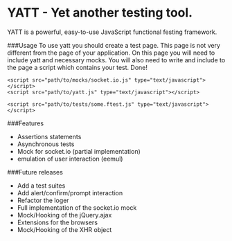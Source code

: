YATT - Yet another testing tool.
===================
YATT is a powerful, easy-to-use JavaScript functional festing framework.

###Usage
To use yatt you should create a test page. This page is not very different from the page of your application.
On this page you will need to include yatt and necessary mocks. You will also need to write and include to the page
a script which contains your test. Done!
<pre><code>&lt;script src="path/to/mocks/socket.io.js" type="text/javascript">&lt;/script>
&lt;script src="path/to/yatt.js" type="text/javascript">&lt;/script>

&lt;script src="path/to/tests/some.ftest.js" type="text/javascript">&lt;/script>
</code></pre>

###Features
+ Assertions statements
+ Asynchronous tests
+ Mock for socket.io (partial implementation)
+ emulation of user interaction (eemul)

###Future releases
+ Add a test suites
+ Add alert/confirm/prompt interaction
+ Refactor the loger
+ Full implementation of the socket.io mock
+ Mock/Hooking of the jQuery.ajax
+ Extensions for the  browsers
+ Mock/Hooking of the XHR object 